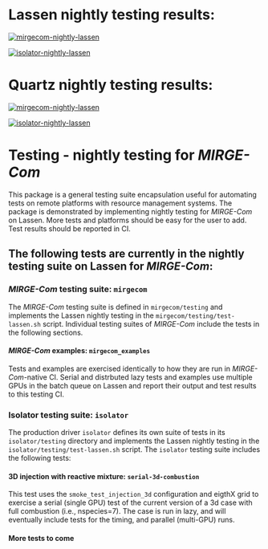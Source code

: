# Lassen nightly testing results:

[![mirgecom-nightly-lassen](https://github.com/illinois-ceesd/testing/actions/workflows/mirgecom-nightly-lassen.yaml/badge.svg)](https://github.com/illinois-ceesd/testing/actions/workflows/mirgecom-nightly-lassen.yaml)

[![isolator-nightly-lassen](https://github.com/illinois-ceesd/testing/actions/workflows/isolator-nightly-lassen.yaml/badge.svg)](https://github.com/illinois-ceesd/testing/actions/workflows/isolator-nightly-lassen.yaml)

# Quartz nightly testing results:

[![mirgecom-nightly-lassen](https://github.com/illinois-ceesd/testing/actions/workflows/mirgecom-nightly-quartz.yaml/badge.svg)](https://github.com/illinois-ceesd/testing/actions/workflows/mirgecom-nightly-quartz.yaml)

[![isolator-nightly-lassen](https://github.com/illinois-ceesd/testing/actions/workflows/isolator-nightly-quartz.yaml/badge.svg)](https://github.com/illinois-ceesd/testing/actions/workflows/isolator-nightly-quartz.yaml)

# Testing - nightly testing for *MIRGE-Com*

This package is a general testing suite encapsulation useful for automating tests on remote platforms with resource management systems.  The package is demonstrated by implementing nightly testing for *MIRGE-Com* on Lassen.  More tests and platforms should be easy for the user to add.  Test results should be reported in CI.

## The following tests are currently in the nightly testing suite on Lassen for *MIRGE-Com*:

### *MIRGE-Com* testing suite: `mirgecom`

The *MIRGE-Com* testing suite is defined in `mirgecom/testing` and implements the Lassen nightly testing in the `mirgecom/testing/test-lassen.sh` script. Individual testing suites of *MIRGE-Com* include the tests in the following sections.

#### *MIRGE-Com* examples: `mirgecom_examples`

Tests and examples are exercised identically to how they are run in *MIRGE-Com*-native CI.  Serial and distrbuted lazy tests and examples use multiple GPUs in the batch queue on Lassen and report their output and test results to this testing CI.

### Isolator testing suite: `isolator`

The production driver `isolator` defines its own suite of tests in its `isolator/testing` directory and implements the Lassen nightly testing in the `isolator/testing/test-lassen.sh` script.  The `isolator` testing suite includes the following tests:

#### 3D injection with reactive mixture: `serial-3d-combustion`

This test uses the `smoke_test_injection_3d` configuration and eigthX grid to exercise a serial (single GPU) test of the current version of a 3d case with full combustion (i.e., nspecies=7).  The case is run in lazy, and will eventually include tests for the timing, and parallel (multi-GPU) runs.

#### More tests to come
